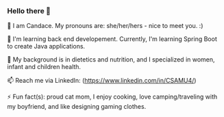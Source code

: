 ### Hello there 👋

🌱 I am Candace. My pronouns are: she/her/hers - nice to meet you. :)

🧠 I'm learning back end developement. Currently, I'm learning Spring Boot to create Java applications. 

🥗 My background is in dietetics and nutrition, and I specialized in women, infant and children health. 

📫 Reach me via LinkedIn: (https://www.linkedin.com/in/CSAMU4/) 

⚡ Fun fact(s): proud cat mom, I enjoy cooking, love camping/traveling with my boyfriend, and like designing gaming clothes. 

<!--
**CSAMU4/csamu4** is a ✨ _special_ ✨ repository because its `README.md` (this file) appears on your GitHub profile.

Here are some ideas to get you started:

- 🔭 I’m currently working on ...
- 🌱 I’m currently learning ...
- 👯 I’m looking to collaborate on ...
- 🤔 I’m looking for help with ...
- 💬 Ask me about ...
- 📫 How to reach me: ...
- 😄 Pronouns: ...
- ⚡ Fun fact: ...
-->

